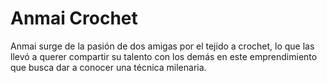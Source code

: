 <h1>Anmai Crochet</h1>

<p>Anmai surge de la pasión de dos amigas por el tejido a crochet, lo que las llevó a querer compartir su talento con los demás en este emprendimiento que busca dar a conocer una técnica milenaria.</p>